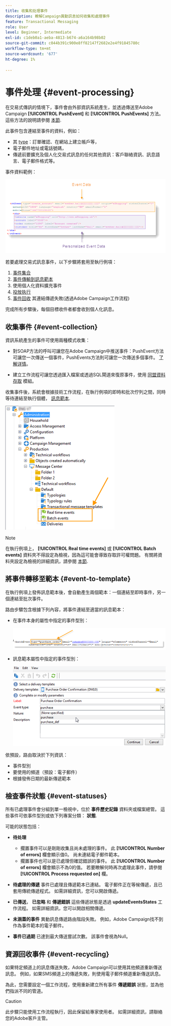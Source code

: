 ```yaml
---
title: 收集和处理事件
description: 瞭解Campaign異動訊息如何收集和處理事件
feature: Transactional Messaging
role: User
level: Beginner, Intermediate
exl-id: c1deb0a1-aeba-4813-b674-a6a164b98b02
source-git-commit: c044b391c900e8ff82147f2682e2e4f91845780c
workflow-type: tm+mt
source-wordcount: '677'
ht-degree: 1%

---
```


# 事件处理 {#event-processing}

在交易式傳訊的情境下，事件會由外部資訊系統產生，並透過傳送至Adobe Campaign **[!UICONTROL PushEvent]** 和 **[!UICONTROL PushEvents]** 方法。 這些方法的說明請參閱 [本節](event-description.md).

此事件包含連結至事件的資料，例如：

* 其 [type](transactional.md#create-event-types)：訂單確認、在網站上建立帳戶等，
* 電子郵件地址或電話號碼，
* 傳遞前要擴充及個人化交易式訊息的任何其他資訊：客戶聯絡資訊、訊息語言、電子郵件格式等。

事件資料範例：

![](assets/mc-event-request.png)

若要處理交易式訊息事件，以下步驟將套用至執行例項：

1. [事件集合](#event-collection)
1. [事件傳輸到訊息範本](#routing-towards-a-template)
1. 使用個人化資料擴充事件
1. [投放执行](delivery-execution.md)
1. [事件回收](#event-recycling) 其連結傳遞失敗(透過Adobe Campaign工作流程)

完成所有步驟後，每個目標收件者都會收到個人化訊息。

## 收集事件 {#event-collection}

資訊系統產生的事件可使用兩種模式收集：

* 對SOAP方法的呼叫可讓您在Adobe Campaign中推送事件：PushEvent方法可讓您一次傳送一個事件，PushEvents方法則可讓您一次傳送多個事件。 [了解详情](event-description.md)。

* 建立工作流程可讓您透過匯入檔案或透過SQL閘道來復原事件，使用 [同盟資料存取](../connect/fda.md) 模組。

收集事件後，系統會根據技術工作流程，在執行例項的即時和批次佇列之間，同時等待連結至執行個體， [訊息範本](transactional-template.md).

![](assets/mc-event-queues.png)

>[!NOTE]
>
>在執行例項上， **[!UICONTROL Real time events]** 或 **[!UICONTROL Batch events]** 資料夾不得設定為檢視，因為這可能會導致存取許可權問題。 有關將資料夾設定為檢視的詳細資訊，請參閱 [本節](../audiences/folders-and-views.md#turn-a-folder-to-a-view).

## 將事件轉移至範本 {#event-to-template}

在執行例項上發佈訊息範本後，會自動產生兩個範本：一個連結至即時事件，另一個連結至批次事件。

路由步驟包含根據下列內容，將事件連結至適當的訊息範本：

* 在事件本身的屬性中指定的事件型別：

   ![](assets/event-type-sample.png)

* 訊息範本屬性中指定的事件型別：

   ![](assets/event-type-select.png)

依預設，路由取決於下列資訊：

* 事件型別
* 要使用的頻道（預設：電子郵件）
* 根據發佈日期的最新傳遞範本

## 檢查事件狀態 {#event-statuses}

所有已處理事件會分組到單一檢視中，位於 **事件歷史記錄** 資料夾或檔案總管。 這些事件可依事件型別或依下列專案分類： **狀態**.

可能的狀態包括：

* **待处理**

   * 擱置事件可以是剛剛收集且尚未處理的事件。 此 **[!UICONTROL Number of errors]** 欄會顯示值0。 尚未連結電子郵件範本。
   * 擱置事件也可以是已處理但確認錯誤的事件。 此 **[!UICONTROL Number of errors]** 欄會顯示不為0的值。 若要瞭解何時再次處理此事件，請參閱 **[!UICONTROL Process requested on]** 欄。

* **待處理的傳遞**
事件已處理且傳遞範本已連結。 電子郵件正在等候傳遞，且已套用傳統傳遞程式。 如需詳細資訊，您可以開啟傳遞。
* **已傳送**， **已忽略** 和 **傳遞錯誤**
這些傳遞狀態是透過 
**updateEventsStates** 工作流程。 如需詳細資訊，您可以開啟相關傳遞。
* **未涵蓋的事件**
異動訊息傳遞路由階段失敗。 例如，Adobe Campaign找不到作為事件範本的電子郵件。
* **事件已過期**
已達到最大傳送嘗試次數。 該事件會視為Null。

## 資源回收事件 {#event-recycling}

如果特定頻道上的訊息傳送失敗，Adobe Campaign可以使用其他頻道重新傳送訊息。 例如，如果SMS頻道上的傳遞失敗，則使用電子郵件頻道重新傳送訊息。

為此，您需要設定一個工作流程，使用重新建立所有事件 **傳遞錯誤** 狀態，並為他們指派不同的管道。

>[!CAUTION]
>
>此步驟只能使用工作流程執行，因此保留給專家使用者。 如需詳細資訊，請聯絡您的Adobe客戶主管。
